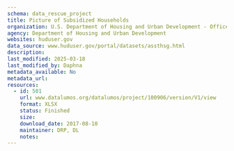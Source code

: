 ```yaml
---
schema: data_rescue_project 
title: Picture of Subsidized Households
organization: U.S. Department of Housing and Urban Development - Office of Policy Development and Research
agency: Department of Housing and Urban Development
websites: huduser.gov
data_source: www.huduser.gov/portal/datasets/assthsg.html
description: 
last_modified: 2025-03-18
last_modified_by: Daphna
metadata_available: No
metadata_url: 
resources:
  - id: 501
    url: www.datalumos.org/datalumos/project/100906/version/V1/view
    format: XLSX
    status: Finished
    size: 
    download_date: 2017-08-10
    maintainer: DRP, DL
    notes: 
---
```

